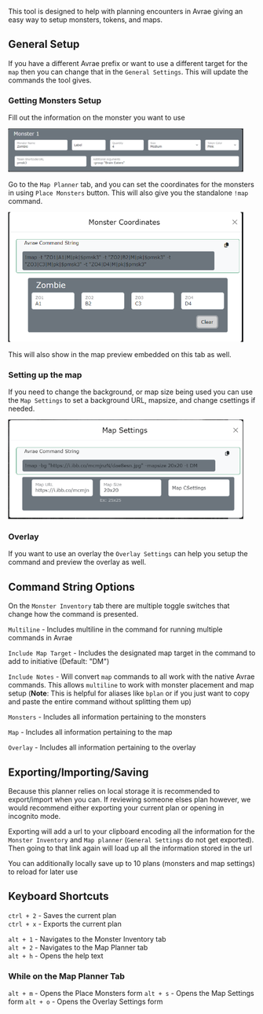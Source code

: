 This tool is designed to help with planning encounters in Avrae giving an easy way to setup monsters, tokens, and maps.  

## General Setup
If you have a different Avrae prefix or want to use a different target for the `map` then you can change that in the `General Settings`. This will update the commands the tool gives.

### Getting Monsters Setup
Fill out the information on the monster you want to use 

<img src="/static/images/Avrae Combat Planner/monster.png" alt="Monster Information" width="95%"/>  
  

Go to the `Map Planner` tab, and you can set the coordinates for the monsters in using `Place Monsters` button. This will also give you the standalone `!map` command.  

<img src="/static/images/Avrae Combat Planner/coordinates.png" alt="Monster Coordinates" width="95%"/>  
  
This will also show in the map preview embedded on this tab as well. 

### Setting up the map
If you need to change the background, or map size being used you can use the `Map Settings` to set a background URL, mapsize, and change csettings if needed.  

<img src="/static/images/Avrae Combat Planner/mapsettings.png" alt="Map Settings" width="95%"/>

### Overlay
If you want to use an overlay the `Overlay Settings` can help you setup the command and preview the overlay as well. 

## Command String Options
On the `Monster Inventory` tab there are multiple toggle switches that change how the command is presented. 

`Multiline` - Includes multiline in the command for running multiple commands in Avrae  

`Include Map Target` - Includes the designated map target in the command to add to initiative (Default: "DM")  

`Include Notes` - Will convert `map` commands to all work with the native Avrae commands. This allows `multiline` to work with monster placement and map setup (**Note**: This is helpful for aliases like `bplan` or if you just want to copy and paste the entire command without splitting them up)  

`Monsters` - Includes all information pertaining to the monsters  

`Map` - Includes all information pertaining to the map  

`Overlay` - Includes all information pertaining to the overlay  


## Exporting/Importing/Saving
Because this planner relies on local storage it is recommended to export/import when you can. If reviewing someone elses plan however, we would recommend either exporting your current plan or opening in incognito mode.

Exporting will add a url to your clipboard encoding all the information for the `Monster Inventory` and `Map planner` (`General Settings` do not get exported). Then going to that link again will load up all the information stored in the url

You can additionally locally save up to 10 plans (monsters and map settings) to reload for later use

## Keyboard Shortcuts
`ctrl + 2`  - Saves the current plan  
`ctrl + x`  - Exports the current plan  
  
`alt + 1`   - Navigates to the Monster Inventory tab  
`alt + 2`   - Navigates to the Map Planner tab  
`alt + h`   - Opens the help text

### While on the Map Planner Tab
`alt + m`   - Opens the Place Monsters form
`alt + s`   - Opens the Map Settings form
`alt + o`   - Opens the Overlay Settings form